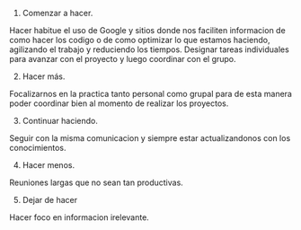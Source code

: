 1. Comenzar a hacer.

Hacer habitue el uso de Google y sitios donde nos faciliten informacion de como hacer los codigo o de como optimizar lo que estamos haciendo, agilizando el trabajo y reduciendo los tiempos. 
Designar tareas individuales para avanzar con el proyecto y luego coordinar con el grupo.

2. Hacer más.

Focalizarnos en la practica tanto personal como grupal para de esta manera poder coordinar bien al momento de realizar los proyectos.

3. Continuar haciendo.

Seguir con la misma comunicacion y siempre estar actualizandonos con los conocimientos. 

4. Hacer menos.

Reuniones largas que no sean tan productivas. 

5. Dejar de hacer

Hacer foco en informacion irelevante. 